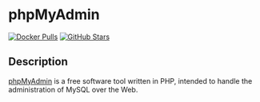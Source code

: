 # phpMyAdmin

[![Docker Pulls](https://img.shields.io/docker/pulls/phpmyadmin/phpmyadmin?style=flat-square&color=607D8B&label=docker%20pulls&logo=docker)](https://hub.docker.com/r/phpmyadmin/phpmyadmin)
[![GitHub Stars](https://img.shields.io/github/stars/phpmyadmin/phpmyadmin?style=flat-square&color=607D8B&label=github%20stars&logo=github)](https://github.com/phpmyadmin/phpmyadmin)

## Description

[phpMyAdmin](https://www.phpmyadmin.net/) is a free software tool written in PHP, intended to handle the administration of MySQL over the Web.
